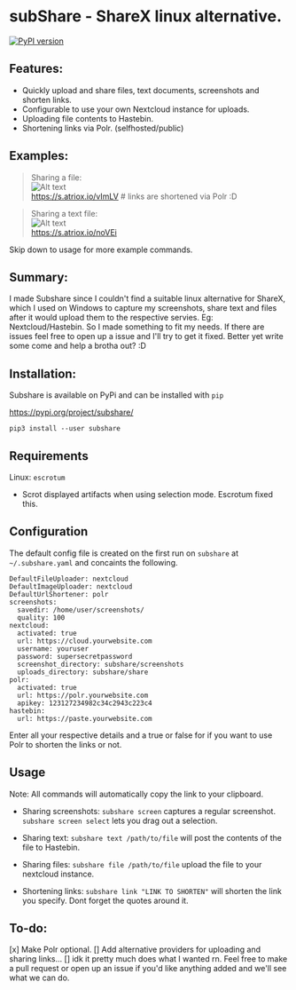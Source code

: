 # subShare - ShareX linux alternative.

[![PyPI version](https://badge.fury.io/py/subshare.svg)](https://badge.fury.io/py/subshare)

## Features:

- Quickly upload and share files, text documents, screenshots and shorten links.
- Configurable to use your own Nextcloud instance for uploads.
- Uploading file contents to Hastebin.
- Shortening links via Polr. (selfhosted/public)

## Examples:

> Sharing a file:  
![Alt text](/img/file.png?raw=true "Optional Title")  
https://s.atriox.io/vImLV # links are shortened via Polr :D  

> Sharing a text file:  
![Alt text](/img/text.png?raw=true "Optional Title")  
https://s.atriox.io/noVEi  

Skip down to usage for more example commands.

## Summary:

I made Subshare since I couldn't find a suitable linux alternative for ShareX, which I used on Windows to capture my screenshots, share text and files after it would upload them to the respective servies. Eg: Nextcloud/Hastebin. So I made something to fit my needs. If there are issues feel free to open up a issue and I'll try to get it fixed. Better yet write some come and help a brotha out? :D

## Installation:
Subshare is available on PyPi and can be installed with ```pip```

https://pypi.org/project/subshare/

```pip3 install --user subshare```

## Requirements
Linux: ```escrotum```
- Scrot displayed artifacts when using selection mode. Escrotum fixed this.

## Configuration
The default config file is created on the first run on ```subshare``` at ```~/.subshare.yaml``` and concaints the following.

```
DefaultFileUploader: nextcloud
DefaultImageUploader: nextcloud
DefaultUrlShortener: polr
screenshots:
  savedir: /home/user/screenshots/
  quality: 100
nextcloud:
  activated: true
  url: https://cloud.yourwebsite.com
  username: youruser
  password: supersecretpassword
  screenshot_directory: subshare/screenshots
  uploads_directory: subshare/share
polr:
  activated: true
  url: https://polr.yourwebsite.com
  apikey: 123127234982c34c2943c223c4
hastebin:
  url: https://paste.yourwebsite.com

```
Enter all your respective details and a true or false for if you want to use Polr to shorten the links or not.


## Usage
Note: All commands will automatically copy the link to your clipboard.

- Sharing screenshots:
```subshare screen``` captures a regular screenshot.
``` subshare screen select``` lets you drag out a selection.

- Sharing text:
```subshare text /path/to/file``` will post the contents of the file to Hastebin.

- Sharing files:
```subshare file /path/to/file``` upload the file to your nextcloud instance.

- Shortening links:
```subshare link "LINK TO SHORTEN"``` will shorten the link you specify. Dont forget the quotes around it.


## To-do:

[x] Make Polr optional.
[] Add alternative providers for uploading and sharing links...
[] idk it pretty much does what I wanted rn. Feel free to make a pull request or open up an issue if you'd like anything added and we'll see what we can do.
